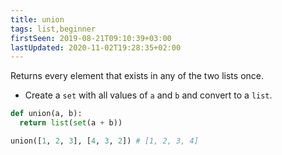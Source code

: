 ```yaml
---
title: union
tags: list,beginner
firstSeen: 2019-08-21T09:10:39+03:00
lastUpdated: 2020-11-02T19:28:35+02:00
---
```


Returns every element that exists in any of the two lists once.

- Create a `set` with all values of `a` and `b` and convert to a `list`.

```py
def union(a, b):
  return list(set(a + b))
```

```py
union([1, 2, 3], [4, 3, 2]) # [1, 2, 3, 4]
```

